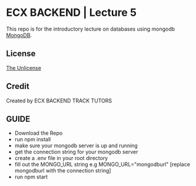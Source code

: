 # ECX BACKEND | Lecture 5

This repo is for the introductory lecture on databases using mongodb
[MongoDB](https://www.mongodb.com/).

## License

[The Unlicense](https://opensource.org/licenses/unlicense)

## Credit

Created by ECX BACKEND TRACK TUTORS

## GUIDE
* Download the Repo
* run npm install
* make sure your mongodb server is up and running 
* get the connection string for your mongodb server
* create a .env file in your root directory
* fill out the MONGO_URL string e.g MONGO_URL="mongodburl" [replace mongodburl with the connection string]
* run npm start

